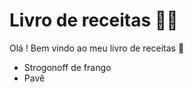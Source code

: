 # Livro de receitas :man_cook:

Olá ! Bem vindo ao meu livro de receitas :wave:

- Strogonoff de frango
- Pavê